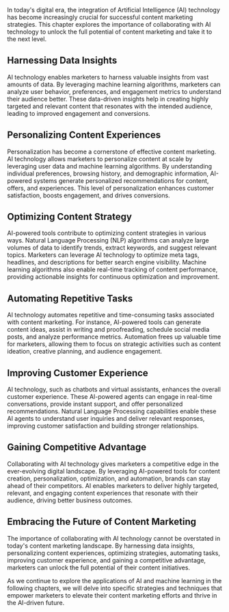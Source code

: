 
In today's digital era, the integration of Artificial Intelligence (AI) technology has become increasingly crucial for successful content marketing strategies. This chapter explores the importance of collaborating with AI technology to unlock the full potential of content marketing and take it to the next level.

Harnessing Data Insights
------------------------

AI technology enables marketers to harness valuable insights from vast amounts of data. By leveraging machine learning algorithms, marketers can analyze user behavior, preferences, and engagement metrics to understand their audience better. These data-driven insights help in creating highly targeted and relevant content that resonates with the intended audience, leading to improved engagement and conversions.

Personalizing Content Experiences
---------------------------------

Personalization has become a cornerstone of effective content marketing. AI technology allows marketers to personalize content at scale by leveraging user data and machine learning algorithms. By understanding individual preferences, browsing history, and demographic information, AI-powered systems generate personalized recommendations for content, offers, and experiences. This level of personalization enhances customer satisfaction, boosts engagement, and drives conversions.

Optimizing Content Strategy
---------------------------

AI-powered tools contribute to optimizing content strategies in various ways. Natural Language Processing (NLP) algorithms can analyze large volumes of data to identify trends, extract keywords, and suggest relevant topics. Marketers can leverage AI technology to optimize meta tags, headlines, and descriptions for better search engine visibility. Machine learning algorithms also enable real-time tracking of content performance, providing actionable insights for continuous optimization and improvement.

Automating Repetitive Tasks
---------------------------

AI technology automates repetitive and time-consuming tasks associated with content marketing. For instance, AI-powered tools can generate content ideas, assist in writing and proofreading, schedule social media posts, and analyze performance metrics. Automation frees up valuable time for marketers, allowing them to focus on strategic activities such as content ideation, creative planning, and audience engagement.

Improving Customer Experience
-----------------------------

AI technology, such as chatbots and virtual assistants, enhances the overall customer experience. These AI-powered agents can engage in real-time conversations, provide instant support, and offer personalized recommendations. Natural Language Processing capabilities enable these AI agents to understand user inquiries and deliver relevant responses, improving customer satisfaction and building stronger relationships.

Gaining Competitive Advantage
-----------------------------

Collaborating with AI technology gives marketers a competitive edge in the ever-evolving digital landscape. By leveraging AI-powered tools for content creation, personalization, optimization, and automation, brands can stay ahead of their competitors. AI enables marketers to deliver highly targeted, relevant, and engaging content experiences that resonate with their audience, driving better business outcomes.

Embracing the Future of Content Marketing
-----------------------------------------

The importance of collaborating with AI technology cannot be overstated in today's content marketing landscape. By harnessing data insights, personalizing content experiences, optimizing strategies, automating tasks, improving customer experience, and gaining a competitive advantage, marketers can unlock the full potential of their content initiatives.

As we continue to explore the applications of AI and machine learning in the following chapters, we will delve into specific strategies and techniques that empower marketers to elevate their content marketing efforts and thrive in the AI-driven future.
